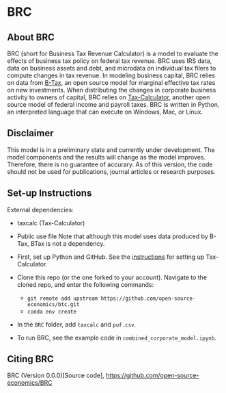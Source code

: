 # BRC
## About BRC
BRC (short for Business Tax Revenue Calculator) is a model to evaluate the effects of business tax policy on federal tax revenue. BRC uses IRS data, data on business assets and debt, and microdata on individual tax filers to compute changes in tax revenue. In modeling business capital, BRC relies on data from [B-Tax](https://github.com/open-source-economics/B-Tax), an open source model for marginal effective tax rates on new investments. When distributing the changes in corporate business activity to owners of capital, BRC relies on [Tax-Calculator](https://github.com/open-source-economics/tax-calculator), another open source model of federal income and payroll taxes. BRC is written in Python, an interpreted language that can execute on Windows, Mac, or Linux.

## Disclaimer
This model is in a preliminary state and currently under development. The model components and the results will change as the model improves. Therefore, there is no guarantee of accurary. As of this version, the code should not be used for publications, journal articles or research purposes. 

## Set-up Instructions
External dependencies:
 - taxcalc (Tax-Calculator)
 - Public use file
Note that although this model uses data produced by B-Tax, BTax is not a dependency. 

 - First, set up Python and GitHub. See the [instructions](http://taxcalc.readthedocs.io/en/latest/contributor_guide.html) for setting up Tax-Calculator. 
 - Clone this repo (or the one forked to your account). Navigate to the cloned repo, and enter the following commands:
   - `git remote add upstream https://github.com/open-source-economics/btc.git`
   - `conda env create`
 - In the `BRC` folder, add `taxcalc` and `puf.csv`. 
 - To run BRC, see the example code in `combined_corporate_model.ipynb`. 

## Citing BRC
BRC (Version 0.0.0)[Source code], https://github.com/open-source-economics/BRC